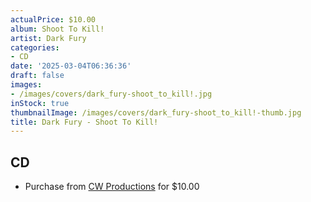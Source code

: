 ```yaml
---
actualPrice: $10.00
album: Shoot To Kill!
artist: Dark Fury
categories:
- CD
date: '2025-03-04T06:36:36'
draft: false
images:
- /images/covers/dark_fury-shoot_to_kill!.jpg
inStock: true
thumbnailImage: /images/covers/dark_fury-shoot_to_kill!-thumb.jpg
title: Dark Fury - Shoot To Kill!
---
```


## CD
* Purchase from [CW Productions](https://shop.cwproductions.net/products/dark-fury-shoot-to-kill-cd) for $10.00
